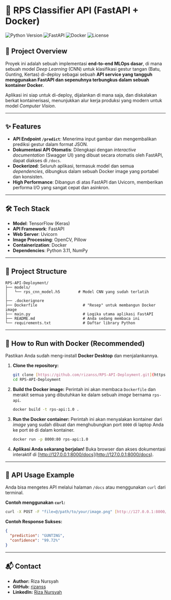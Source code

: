 # 🚀 RPS Classifier API (FastAPI + Docker)

![Python Version](https://img.shields.io/badge/python-3.11-blue.svg)
![FastAPI](https://img.shields.io/badge/FastAPI-0.100.0-green.svg)
![Docker](https://img.shields.io/badge/Docker-Powered-blue.svg)
![License](https://img.shields.io/badge/license-MIT-lightgrey.svg)

## 📄 Project Overview

Proyek ini adalah sebuah implementasi **end-to-end MLOps dasar**, di mana sebuah model *Deep Learning* (CNN) untuk klasifikasi gestur tangan (Batu, Gunting, Kertas) di-deploy sebagai sebuah **API service yang tangguh menggunakan FastAPI dan sepenuhnya terbungkus dalam sebuah kontainer Docker.**

Aplikasi ini siap untuk di-deploy, dijalankan di mana saja, dan diskalakan berkat kontainerisasi, menunjukkan alur kerja produksi yang modern untuk model *Computer Vision*.

---

## ✨ Features

* **API Endpoint `/predict`**: Menerima input gambar dan mengembalikan prediksi gestur dalam format JSON.
* **Dokumentasi API Otomatis**: Dilengkapi dengan *interactive documentation* (Swagger UI) yang dibuat secara otomatis oleh FastAPI, dapat diakses di `/docs`.
* **Dockerized**: Seluruh aplikasi, termasuk model dan semua *dependencies*, dibungkus dalam sebuah Docker image yang portabel dan konsisten.
* **High Performance**: Dibangun di atas FastAPI dan Uvicorn, memberikan performa I/O yang sangat cepat dan asinkron.

---

## 🛠️ Tech Stack

* **Model**: TensorFlow (Keras)
* **API Framework**: FastAPI
* **Web Server**: Uvicorn
* **Image Processing**: OpenCV, Pillow
* **Containerization**: Docker
* **Dependencies**: Python 3.11, NumPy

---

## 📂 Project Structure

```
RPS-API-Deployment/
├── models/
│   └── rps_cnn_model.h5        # Model CNN yang sudah terlatih
│
├── .dockerignore
├── Dockerfile                    # "Resep" untuk membangun Docker image
├── main.py                       # Logika utama aplikasi FastAPI
├── README.md                     # Anda sedang membaca ini
└── requirements.txt              # Daftar library Python
```

---

## 🚀 How to Run with Docker (Recommended)

Pastikan Anda sudah meng-install **Docker Desktop** dan menjalankannya.

1.  **Clone the repository:**
    ```bash
    git clone [https://github.com/rizanss/RPS-API-Deployment.git](https://github.com/rizanss/RPS-API-Deployment.git)
    cd RPS-API-Deployment
    ```

2.  **Build the Docker image:**
    Perintah ini akan membaca `Dockerfile` dan merakit semua yang dibutuhkan ke dalam sebuah *image* bernama `rps-api`.
    ```bash
    docker build -t rps-api:1.0 .
    ```

3.  **Run the Docker container:**
    Perintah ini akan menyalakan kontainer dari *image* yang sudah dibuat dan menghubungkan port `8000` di laptop Anda ke port `80` di dalam kontainer.
    ```bash
    docker run -p 8000:80 rps-api:1.0
    ```

4.  **Aplikasi Anda sekarang berjalan!** Buka browser dan akses dokumentasi interaktif di [http://127.0.0.1:8000/docs](http://127.0.0.1:8000/docs).

---

## 🧪 API Usage Example

Anda bisa mengetes API melalui halaman `/docs` atau menggunakan `curl` dari terminal.

**Contoh menggunakan `curl`:**
```bash
curl -X POST -F "file=@/path/to/your/image.png" [http://127.0.0.1:8000/predict](http://127.0.0.1:8000/predict)
```

**Contoh Response Sukses:**
```json
{
  "prediction": "GUNTING",
  "confidence": "99.72%"
}
```

---

## 📬 Contact
* **Author:** Riza Nursyah
* **GitHub:** [rizanss](https://github.com/rizanss)
* **LinkedIn:** [Riza Nursyah](https://www.linkedin.com/in/riza-nursyah-31a6a7221/)